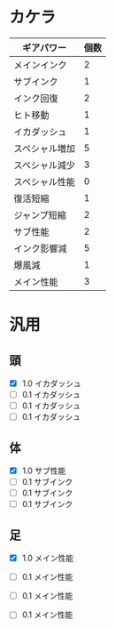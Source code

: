 # カケラ
| ギアパワー | 個数 |
----|----
| メインインク | 2 | 
| サブインク| 1 |
| インク回復 | 2 |  
| ヒト移動 |  1 |
| イカダッシュ | 1 | 
| スペシャル増加 | 5 | 
| スペシャル減少 | 3 | 
| スペシャル性能 | 0 | 
| 復活短縮 | 1 | 
| ジャンプ短縮 | 2 | 
| サブ性能 | 2 | 
| インク影響減 | 5 | 
| 爆風減 | 1 | 
| メイン性能 | 3 | 

# 汎用
## 頭
- [x] 1.0 イカダッシュ
- [ ] 0.1 イカダッシュ
- [ ] 0.1 イカダッシュ
- [ ] 0.1 イカダッシュ
## 体
- [x] 1.0 サブ性能
- [ ] 0.1 サブインク
- [ ] 0.1 サブインク
- [ ] 0.1 サブインク
## 足
- [x] 1.0 メイン性能
- [ ] 0.1 メイン性能
- [ ] 0.1 メイン性能
- [ ] 0.1 メイン性能

